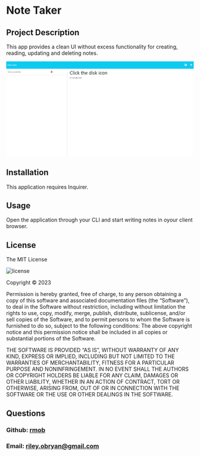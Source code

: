 # Note Taker

## Project Description

This app provides a clean UI without excess functionality for creating, reading, updating and deleting notes.

<img src="note-taker-scrnshot.png/" >


## Installation

This application requires Inquirer.

## Usage

Open the application through your CLI and start writing notes in oyour client browser.

## License

The MIT License

![license](https://img.shields.io/badge/license-MIT-blue?style=plastic&logo=appveyor)

Copyright © 2023

Permission is hereby granted, free of charge, to any person obtaining a copy of this software and associated documentation files (the “Software”), to deal in the Software without restriction, including without limitation the rights to use, copy, modify, merge, publish, distribute, sublicense, and/or sell copies of the Software, and to permit persons to whom the Software is furnished to do so, subject to the following conditions:
The above copyright notice and this permission notice shall be included in all copies or substantial portions of the Software.

THE SOFTWARE IS PROVIDED “AS IS”, WITHOUT WARRANTY OF ANY KIND, EXPRESS OR IMPLIED, INCLUDING BUT NOT LIMITED TO THE WARRANTIES OF MERCHANTABILITY, FITNESS FOR A PARTICULAR PURPOSE AND NONINFRINGEMENT. IN NO EVENT SHALL THE AUTHORS OR COPYRIGHT HOLDERS BE LIABLE FOR ANY CLAIM, DAMAGES OR OTHER LIABILITY, WHETHER IN AN ACTION OF CONTRACT, TORT OR OTHERWISE, ARISING FROM, OUT OF OR IN CONNECTION WITH THE SOFTWARE OR THE USE OR OTHER DEALINGS IN THE SOFTWARE.

## Questions

### Github: [rmob](https://github.com/rmob/)

### Email: [riley.obryan@gmail.com](mailto:riley.obryan@gmail.com)
